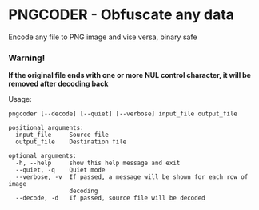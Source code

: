 # PNGCODER - Obfuscate any data
Encode any file to PNG image and vise versa, binary safe
### Warning! ###
**If the original file ends with one or more NUL control character, it will be removed after decoding back**

Usage:

```
pngcoder [--decode] [--quiet] [--verbose] input_file output_file

positional arguments:
  input_file     Source file
  output_file    Destination file

optional arguments:
  -h, --help     show this help message and exit
  --quiet, -q    Quiet mode
  --verbose, -v  If passed, a message will be shown for each row of image
                 decoding
  --decode, -d   If passed, source file will be decoded
```